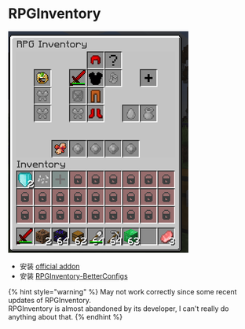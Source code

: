 # RPGInventory

![](<../../.gitbook/assets/image (18).png>)

* 安装 [official addon ](https://www.spigotmc.org/resources/addon-rpginventory-compatibility-for-itemsadder.84701/)
* 安装 [RPGInventory-BetterConfigs](https://www.spigotmc.org/resources/rpginventory-betterconfigs.85230/)

{% hint style="warning" %}
May not work correctly since some recent updates of RPGInventory.\
RPGInventory is almost abandoned by its developer, I can't really do anything about that.
{% endhint %}
